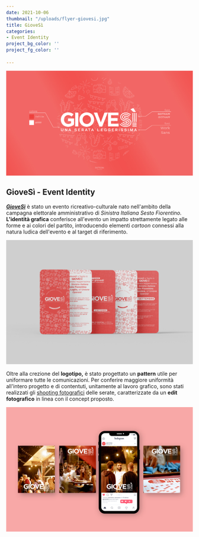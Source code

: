 ```yaml
---
date: 2021-10-06
thumbnail: "/uploads/flyer-giovesi.jpg"
title: GioveSì
categories:
- Event Identity
project_bg_color: ''
project_fg_color: ''

---
```

![](/uploads/identita-giovesi.jpg)

## GioveSì - Event Identity

[**_GioveSì_**](https://instagram.com/giove.si?utm_medium=copy_link) è stato un evento ricreativo-culturale nato nell'ambito della campagna elettorale amministrativo di _Sinistra Italiana Sesto Fiorentino._ 
**L'identità grafica** conferisce all'evento un impatto strettamente legato alle forme e ai colori del partito, introducendo elementi _cartoon_ connessi alla natura ludica dell'evento e al target di riferimento. 


![](/uploads/giovesi-social.jpg)

Oltre alla crezione del **logotipo,** è stato progettato un **pattern** utile per uniformare tutte le comunicazioni. Per conferire maggiore uniformità all'intero progetto e di contentuti, unitamente al lavoro grafico, sono stati realizzati gli [shooting fotografici](https://www.shed626graphics.com/journal/foto/) delle serate, caratterizzate da un **edit fotografico** in linea con il concept proposto.

![](/uploads/giovesi-insta.jpg)